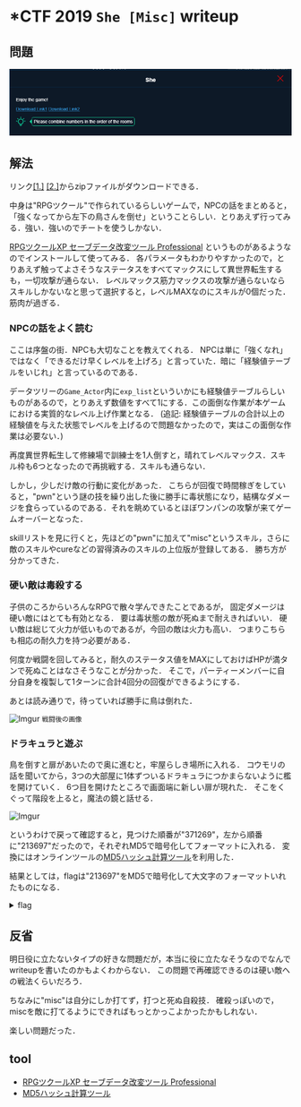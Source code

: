 # *CTF 2019 `She [Misc]` writeup

## 問題
![Challenge](Challenge.png)

## 解法
リンク[[1.]](https://drive.google.com/drive/folders/13Fm9iqFPr6TZeSTy8FPkVfrdsvydoXC_?usp=sharing) [[2.]](https://share.weiyun.com/5nE8Nxt)からzipファイルがダウンロードできる．

中身は"RPGツクール"で作られているらしいゲームで，NPCの話をまとめると，「強くなってから左下の鳥さんを倒せ」ということらしい．とりあえず行ってみる．強い．強いのでチートを使うしかない．

[RPGツクールXP セーブデータ改変ツール Professional](https://www.vector.co.jp/soft/win95/game/se494646.html)
というものがあるようなのでインストールして使ってみる．
各パラメータもわかりやすかったので，とりあえず触ってよさそうなステータスをすべてマックスにして異世界転生するも，一切攻撃が通らない．
レベルマックス筋力マックスの攻撃が通らないならスキルしかないなと思って選択すると，レベルMAXなのにスキルが0個だった．筋肉が過ぎる．

### NPCの話をよく読む
ここは序盤の街．NPCも大切なことを教えてくれる．
NPCは単に「強くなれ」ではなく「できるだけ早くレベルを上げろ」と言っていた．暗に「経験値テーブルをいじれ」と言っているのである．

データツリーの`Game_Actor`内に`exp_list`といういかにも経験値テーブルらしいものがあるので，とりあえず数値をすべて1にする．この面倒な作業が本ゲームにおける実質的なレベル上げ作業となる．
(追記: 経験値テーブルの合計以上の経験値を与えた状態でレベルを上げるので問題なかったので，実はこの面倒な作業は必要ない．)

再度異世界転生して修練場で訓練士を1人倒すと，晴れてレベルマックス．スキル枠も6つとなったので再挑戦する．スキルも通らない．

しかし，少しだけ敵の行動に変化があった．
こちらが回復で時間稼ぎをしていると，"pwn"という謎の技を繰り出した後に勝手に毒状態になり，結構なダメージを食らっているのである．それを眺めているとほぼワンパンの攻撃が来てゲームオーバーとなった．

skillリストを見に行くと，先ほどの"pwn"に加えて"misc"というスキル，さらに敵のスキルやcureなどの習得済みのスキルの上位版が登録してある．
勝ち方が分かってきた．

### 硬い敵は毒殺する
子供のころからいろんなRPGで散々学んできたことであるが，
固定ダメージは硬い敵にはとても有効となる．
要は毒状態の敵が死ぬまで耐えきればいい．
硬い敵は総じて火力が低いものであるが，今回の敵は火力も高い．
つまりこちらも相応の耐久力を持つ必要がある．

何度か戦闘を回してみると，耐久のステータス値をMAXにしておけばHPが満タンで死ぬことはなさそうなことが分かった．
そこで，パーティーメンバーに自分自身を複製して1ターンに合計4回分の回復ができるようにする．

あとは読み通りで，待っていれば勝手に鳥は倒れた．

![Imgur](https://i.imgur.com/aSjZorq.png)
`戦闘後の画像`

### ドラキュラと遊ぶ
鳥を倒すと扉があいたので奥に進むと，牢屋らしき場所に入れる．
コウモリの話を聞いてから，3つの大部屋に1体ずついるドラキュラにつかまらないように檻を開けていく．
6つ目を開けたところで画面端に新しい扉が現れた．
そこをくぐって階段を上ると，魔法の鏡と話せる．

![Imgur](https://i.imgur.com/ZOoVCJ1.png)

というわけで戻って確認すると，見つけた順番が"371269"，左から順番に"213697"だったので，それぞれMD5で暗号化してフォーマットに入れる．
変換にはオンラインツールの[MD5ハッシュ計算ツール](http://phpspot.net/php/pg%EF%BC%AD%EF%BC%A4%EF%BC%95%E3%83%8F%E3%83%83%E3%82%B7%E3%83%A5%E8%A8%88%E7%AE%97%E3%83%84%E3%83%BC%E3%83%AB.html)を利用した．

結果としては，flagは"213697"をMD5で暗号化して大文字のフォーマットいれたものになる．


<details><summary>flag</summary><div>
*CTF{d6f3fdffbcb462607878af65d059f274}
</div></details>

## 反省
明日役に立たないタイプの好きな問題だが，本当に役に立たなそうなのでなんでwriteupを書いたのかもよくわからない．
この問題で再確認できるのは硬い敵への戦法くらいだろう．

ちなみに"misc"は自分にしか打てず，打つと死ぬ自殺技．
確殺っぽいので，miscを敵に打てるようにできればもっとかっこよかったかもしれない．

楽しい問題だった．

## tool
+ [RPGツクールXP セーブデータ改変ツール Professional](https://www.vector.co.jp/soft/win95/game/se494646.html)
+ [MD5ハッシュ計算ツール](http://phpspot.net/php/pg%EF%BC%AD%EF%BC%A4%EF%BC%95%E3%83%8F%E3%83%83%E3%82%B7%E3%83%A5%E8%A8%88%E7%AE%97%E3%83%84%E3%83%BC%E3%83%AB.html)